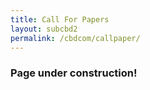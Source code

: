 ```yaml
---
title: Call For Papers
layout: subcbd2
permalink: /cbdcom/callpaper/
---
```

<h3>Page under construction!</h3>

<!--- COMMENTED
<h3>Call For Papers - IEEE CBDCom 2022 Tracks and Topics</h3>

<hr/>
<h4>Tracks and Topics</h4>
<p>
<b>Track 1: Data Science & Analytics
  </b></p>

Big Data Fundamentals and Novel Paradigms
 <br/>Big Data Algorithms, Applications & Services
 <br/>Big Data Mining and Analytics
 <br/>Big data Processing and Querying
 <br/>Big Data Visualization
 <br/>Big Data Computing & Recommendations
<p>
<b>Track 2: Big Data Infrastructure & Management
  </b></p>

Big Data Cloud, Grid, Stream Computing
 <br/>High Performance Platforms for Big Data
 <br/>NoSQL Data Stores and DB scalability
 <br/>Energy-Efficient Computing for Big Data
 <br/>Recommendation & Social Media Systems
 <br/>Big Data Availability and Reliability
<p>
<b>Track 3: Big Data Tools and Applications
 </b></p>

Complex Big Data Processing
 <br/>BD in Networks and Communications
 <br/>Big Data as a Service
 <br/>Data Warehousing over Big Data
 <br/>BD Machine and Deep Learning
<br/> Innovative Applications and Experiences
<p>
<b>Track 4: Cloud Management & Virtualization
 </b></p>

Virtualization Technologies
 <br/>Cloud Computing Platforms
 <br/>Public, Private, and Hybrid Clouds
 <br/>Green & Energy Management
 <br/>Cloudlet and Serverless Computing
 <br/>Resource Management, Storage & QoS
<p>
<b>Track 5: Cloud/Big Data Security, Privacy & Trust
 </b></p>

Security, Privacy & Reliability in Cloud & BD
 <br/>Dependable/Trustworthy Big Data Processing
 <br/>Security/Privacy/Trust as a Service
 <br/>Blockchain in Cloud and Big Data Application
<p>
<b>Track 6: Cloud/Big Data for IoT & Smart City
 </b></p>

Smart Data & Smart Environments
 <br/>CBD for IoT & Cyber-Physical Systems
 <br/>RFID & Related Technologies for IoT
 <br/>M2M Communications and IoT
<br/> IoT and Smart City Infrastructures
 <br/>Green Computing for Big Data & Smart City
 <br/>
<h4>Workshop Papers</h4>
<p>Proposals for organizing tutorials, workshops and special sessions need to be submitted to the Tutorials, Workshops and Special Sessions Chairs, respectively. A proposal should include title, theme, scope and main presenters/organizers. See CFPs for Tutorial, and Workshops & SS. 
</p><h4>Research Papers</h4>
<p>Research paper (6-8 pages) should explore novel models, theory, or a specific technology problem and propose a complete solution to it, with experimental results.
</p><h4>Work-in-Progress Papers</h4>
<p>Works-in-Progress (WIP) (4-6 pages) papers are expected to present either work currently in progress or less developed but highly innovative ideas.
</p><h4>Demo/Poster Papers</h4>
<p>Demo/Poster papers (2-4 pages) must describe working systems and be related to CBDCom. These systems may be innovative prototype implementations or mature systems that use related technology.

</p>
-->
